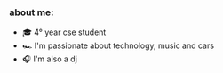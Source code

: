### about me:
  - 🎓 4° year cse student
  - 🏎️ I'm passionate about technology, music and cars
  - 🎧 I'm also a dj
<!--
Here are some ideas to get you started:

- 🔭 I’m currently working on ...
- 🌱 I’m currently learning ...
- 👯 I’m looking to collaborate on ...
- 🤔 I’m looking for help with ...
- 💬 Ask me about ...
- 📫 How to reach me: ...
- 😄 Pronouns: ...
- ⚡ Fun fact: ...
-->
